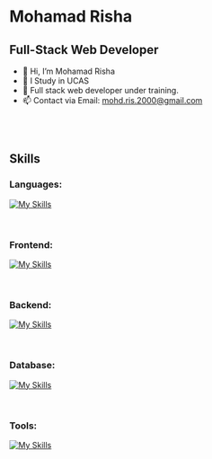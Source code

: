# Mohamad Risha

## Full-Stack Web Developer
<!-- [![Typing SVG](https://readme-typing-svg.herokuapp.com?duration=2000&color=FCB33A&lines=Full-Stack+Web+Developer;Consultant;Mentor;Trainer)][coddict] -->

<!-- [![LinkedIn Profile](https://img.shields.io/badge/FADIHANIA-Profile-0077b5?style=for-the-badge&logo=linkedin)][linkedin] -->

- 👋 Hi, I’m Mohamad Risha
- 👀 I Study in UCAS
- 🌱 Full stack web developer under training.
- 📫 Contact via Email: mohd.ris.2000@gmail.com

<br />
<br />

## Skills
### Languages:
[![My Skills](https://skillicons.dev/icons?i=js,html,css,php)](https://skillicons.dev)

<br />

### Frontend:
[![My Skills](https://skillicons.dev/icons?i=bootstrap,vue)](https://skillicons.dev)

<br />

### Backend:
[![My Skills](https://skillicons.dev/icons?i=php,laravel,wordpress)](https://skillicons.dev)

<br />

### Database:
[![My Skills](https://skillicons.dev/icons?i=mysql,sqlite)](https://skillicons.dev)

<br />

### Tools:
[![My Skills](https://skillicons.dev/icons?i=vscode,git,github)]()


